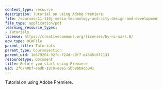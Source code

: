 ```yaml
---
content_type: resource
description: Tutorial on using Adobe Premiere.
file: /courses/11-310j-media-technology-and-city-design-and-development-fall-2002/2f6740bfeadb19cbe8e55bb9bb9cb041_beforeyoustartusingpremiere.pdf
file_type: application/pdf
learning_resource_types:
- Tutorials
license: https://creativecommons.org/licenses/by-nc-sa/4.0/
ocw_type: OCWFile
parent_title: Tutorials
parent_type: CourseSection
parent_uid: 1e679264-92fc-f24d-c9f7-e4345c6f2131
resourcetype: Document
title: Before you start using Premiere
uid: 2f6740bf-eadb-19cb-e8e5-5bb9bb9cb041
---
```

Tutorial on using Adobe Premiere.